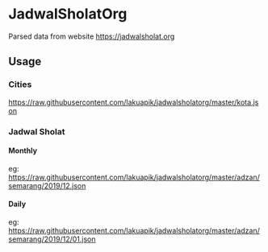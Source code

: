 # JadwalSholatOrg

Parsed data from website https://jadwalsholat.org

## Usage

### Cities

https://raw.githubusercontent.com/lakuapik/jadwalsholatorg/master/kota.json

### Jadwal Sholat

#### Monthly
eg: https://raw.githubusercontent.com/lakuapik/jadwalsholatorg/master/adzan/semarang/2019/12.json

#### Daily
eg: https://raw.githubusercontent.com/lakuapik/jadwalsholatorg/master/adzan/semarang/2019/12/01.json
